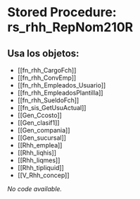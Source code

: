 # Stored Procedure: rs_rhh_RepNom210R

## Usa los objetos:
- [[fn_rhh_CargoFch]]
- [[fn_rhh_ConvEmp]]
- [[fn_rhh_Empleados_Usuario]]
- [[fn_rhh_EmpleadosPlantilla]]
- [[fn_rhh_SueldoFch]]
- [[fn_sis_GetUsuActual]]
- [[Gen_Ccosto]]
- [[Gen_clasif1]]
- [[Gen_compania]]
- [[Gen_sucursal]]
- [[Rhh_emplea]]
- [[Rhh_liqhis]]
- [[Rhh_liqmes]]
- [[Rhh_tipliquid]]
- [[V_Rhh_concep]]

*No code available.*
